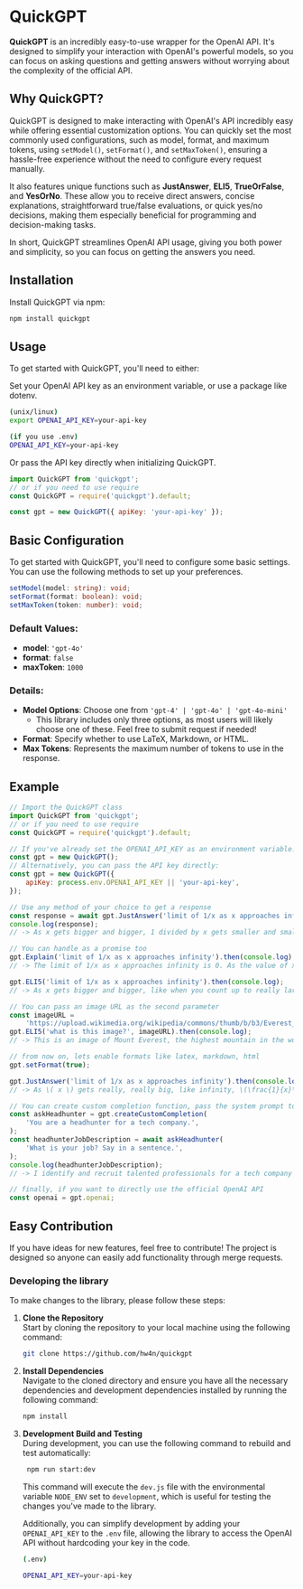 # QuickGPT

**QuickGPT** is an incredibly easy-to-use wrapper for the OpenAI API. It's designed to simplify your interaction with OpenAI's powerful models, so you can focus on asking questions and getting answers without worrying about the complexity of the official API.

## Why QuickGPT?

QuickGPT is designed to make interacting with OpenAI's API incredibly easy while offering essential customization options. You can quickly set the most commonly used configurations, such as model, format, and maximum tokens, using `setModel()`, `setFormat()`, and `setMaxToken()`, ensuring a hassle-free experience without the need to configure every request manually.

It also features unique functions such as **JustAnswer**, **ELI5**, **TrueOrFalse**, and **YesOrNo**. These allow you to receive direct answers, concise explanations, straightforward true/false evaluations, or quick yes/no decisions, making them especially beneficial for programming and decision-making tasks.

In short, QuickGPT streamlines OpenAI API usage, giving you both power and simplicity, so you can focus on getting the answers you need.

## Installation

Install QuickGPT via npm:

```bash
npm install quickgpt
```

## Usage

To get started with QuickGPT, you'll need to either:

Set your OpenAI API key as an environment variable, or use a package like dotenv.

```bash
(unix/linux)
export OPENAI_API_KEY=your-api-key

(if you use .env)
OPENAI_API_KEY=your-api-key
```

Or pass the API key directly when initializing QuickGPT.

```js
import QuickGPT from 'quickgpt';
// or if you need to use require
const QuickGPT = require('quickgpt').default;

const gpt = new QuickGPT({ apiKey: 'your-api-key' });
```

## Basic Configuration

To get started with QuickGPT, you'll need to configure some basic settings. You can use the following methods to set up your preferences.

```typescript
setModel(model: string): void;
setFormat(format: boolean): void;
setMaxToken(token: number): void;
```

### Default Values:

-   **model**: `'gpt-4o'`
-   **format**: `false`
-   **maxToken**: `1000`

### Details:

-   **Model Options**: Choose one from `'gpt-4' | 'gpt-4o' | 'gpt-4o-mini'`
    -   This library includes only three options, as most users will likely choose one of these. Feel free to submit request if needed!
-   **Format**: Specify whether to use LaTeX, Markdown, or HTML.
-   **Max Tokens**: Represents the maximum number of tokens to use in the response.

## Example

```javascript
// Import the QuickGPT class
import QuickGPT from 'quickgpt';
// or if you need to use require
const QuickGPT = require('quickgpt').default;

// If you've already set the OPENAI_API_KEY as an environment variable:
const gpt = new QuickGPT();
// Alternatively, you can pass the API key directly:
const gpt = new QuickGPT({
    apiKey: process.env.OPENAI_API_KEY || 'your-api-key',
});

// Use any method of your choice to get a response
const response = await gpt.JustAnswer('limit of 1/x as x approaches infinity');
console.log(response);
// -> As x gets bigger and bigger, 1 divided by x gets smaller and smaller. So, the limit of 1/x as x approaches infinity is 0.

// You can handle as a promise too
gpt.Explain('limit of 1/x as x approaches infinity').then(console.log);
// -> The limit of 1/x as x approaches infinity is 0. As the value of x becomes larger and larger, the value of 1/x becomes smaller and closer to 0. This is because you are dividing 1 by an increasingly large number, which reduces the overall value towards zero.

gpt.ELI5('limit of 1/x as x approaches infinity').then(console.log);
// -> As x gets bigger and bigger, like when you count up to really large numbers, the fraction 1/x becomes a smaller and smaller piece because you're dividing 1 by a bigger number each time. It's like if you have one cookie and you share it with more and more friends, each friend gets a tinier and tinier piece. So, as x goes to infinity, 1/x gets closer and closer to 0. That's the limit!

// You can pass an image URL as the second parameter
const imageURL =
    'https://upload.wikimedia.org/wikipedia/commons/thumb/b/b3/Everest_North_Face_toward_Base_Camp_Tibet_Luca_Galuzzi_2006_%28square%29.jpg/187px-Everest_North_Face_toward_Base_Camp_Tibet_Luca_Galuzzi_2006_%28square%29.jpg';
gpt.ELI5('what is this image?', imageURL).then(console.log);
// -> This is an image of Mount Everest, the highest mountain in the world, located in the Himalayas on the border between Nepal and Tibet.

// from now on, lets enable formats like latex, markdown, html
gpt.setFormat(true);

gpt.JustAnswer('limit of 1/x as x approaches infinity').then(console.log);
// -> As \( x \) gets really, really big, like infinity, \(\frac{1}{x}\) gets really, really small, like zero. So, the limit of \(\frac{1}{x}\) as \( x \) goes to infinity is 0.

// You can create custom completion function, pass the system prompt to createCustomCompletion.
const askHeadhunter = gpt.createCustomCompletion(
    'You are a headhunter for a tech company.',
);
const headhunterJobDescription = await askHeadhunter(
    'What is your job? Say in a sentence.',
);
console.log(headhunterJobDescription);
// -> I identify and recruit talented professionals for a tech company to meet its hiring needs.

// finally, if you want to directly use the official OpenAI API
const openai = gpt.openai;
```

## Easy Contribution

If you have ideas for new features, feel free to contribute! The project is designed so anyone can easily add functionality through merge requests.

### Developing the library

To make changes to the library, please follow these steps:

1. **Clone the Repository**  
   Start by cloning the repository to your local machine using the following command:

    ```bash
    git clone https://github.com/hw4n/quickgpt
    ```

2. **Install Dependencies**  
   Navigate to the cloned directory and ensure you have all the necessary dependencies and development dependencies installed by running the following command:

    ```bash
    npm install
    ```

3. **Development Build and Testing**  
   During development, you can use the following command to rebuild and test automatically:

    ```bash
     npm run start:dev
    ```

    This command will execute the `dev.js` file with the environmental variable `NODE_ENV` set to `development`, which is useful for testing the changes you've made to the library.

    Additionally, you can simplify development by adding your `OPENAI_API_KEY` to the `.env` file, allowing the library to access the OpenAI API without hardcoding your key in the code.

    ```bash
    (.env)

    OPENAI_API_KEY=your-api-key
    ```
